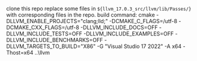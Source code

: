 clone this repo 
replace some files in `${llvm_17.0.3_src/llvm/lib/Passes/}` with corresponding files in the repo. 
build command:
cmake -DLLVM_ENABLE_PROJECTS="clang;lld;" -DCMAKE_C_FLAGS=/utf-8 -DCMAKE_CXX_FLAGS=/utf-8 -DLLVM_INCLUDE_DOCS=OFF -DLLVM_INCLUDE_TESTS=OFF -DLLVM_INCLUDE_EXAMPLES=OFF -DLLVM_INCLUDE_BENCHMARKS=OFF  -DLLVM_TARGETS_TO_BUILD="X86" -G "Visual Studio 17 2022" -A x64 -Thost=x64 ..\llvm

